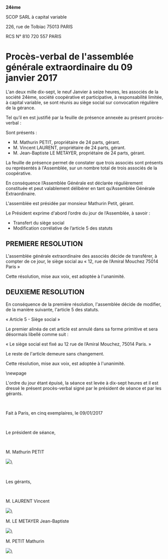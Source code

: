 
**24ème**

SCOP SARL à capital variable

226, rue de Tolbiac 75013 PARIS

RCS N° 810 720 557 PARIS

# Procès-verbal de l'assemblée générale extraordinaire du 09 janvier 2017

L'an deux mille dix-sept, le neuf Janvier à seize heures, les associés
de la société 24ème, société coopérative et participative, à
responsabilité limitée, à capital variable, se sont réunis au siège
social sur convocation régulière de la gérance.

Tel qu’il en est justifié par la feuille de présence annexée au présent
procès-verbal :

Sont présents :

- M. Mathurin PETIT, propriétaire de 24 parts, gérant.
- M. Vincent LAURENT, propriétaire de 24 parts, gérant.
- M. Jean-Baptiste LE METAYER, propriétaire de 24 parts, gérant.

La feuille de présence permet de constater que trois associés sont présents ou représentés à l'Assemblée, sur un nombre total de trois associés de la coopérative.

En conséquence l’Assemblée Générale est déclarée régulièrement constituée et peut valablement délibérer en tant qu’Assemblée Générale Extraordinaire.

L'assemblée est présidée par monsieur Mathurin Petit, gérant.

Le Président exprime d'abord l’ordre du jour de l’Assemblée, à savoir :

-   Transfert du siège social
-   Modification corrélative de l’article 5 des statuts

## PREMIERE RESOLUTION

L'assemblée générale extraordinaire des associés décide de transférer, à
compter de ce jour, le siège social au « 12, rue de l’Amiral Mouchez
75014 Paris »

Cette résolution, mise aux voix, est adoptée à l'unanimité.

## DEUXIEME RESOLUTION

En conséquence de la première résolution, l'assemblée décide de
modifier, de la manière suivante, l'article 5 des statuts.

« Article 5 - Siège social »

Le premier alinéa de cet article est annulé dans sa forme primitive et
sera désormais libellé comme suit :

« Le siège social est fixé au 12 rue de l’Amiral Mouchez, 75014 Paris. »

Le reste de l'article demeure sans changement.

Cette résolution, mise aux voix, est adoptée à l'unanimité.

\newpage

L'ordre du jour étant épuisé, la séance est levée à dix-sept heures et
il est dressé le présent procès-verbal signé par le président de séance
et par les gérants.

&nbsp;

Fait à Paris, en cinq exemplaires, le 09/01/2017

&nbsp;

Le président de séance,

&nbsp;

M. Mathurin PETIT

![](images/signature_lu_approuve_3.jpg)\

&nbsp;

Les gérants,

&nbsp;

M. LAURENT Vincent

![](images/signature_lu_approuve_1.jpg)\

M. LE METAYER Jean-Baptiste

![](images/signature_lu_approuve_2.jpg)\

M. PETIT Mathurin

![](images/signature_lu_approuve_3.jpg)\
